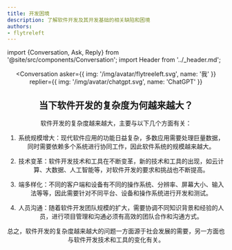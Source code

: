 ```yaml
---
title: 开发困境
description: 了解软件开发及其开发基础的相关缺陷和困境
authors:
- flytreleft
---
```


import {Conversation, Ask, Reply} from '@site/src/components/Conversation';
import Header from '../_header.md';

<Header />


<Conversation
  asker={{ img: '/img/avatar/flytreeleft.svg', name: '我' }}
  replier={{ img: '/img/avatar/chatgpt.svg', name: 'ChatGPT' }}
>

<Ask>

## 当下软件开发的复杂度为何越来越大？

</Ask>

<Reply>

软件开发的复杂度越来越大，主要与以下几个方面有关：

1. 系统规模增大：现代软件应用的功能日益复杂，多数应用需要处理巨量数据，同时需要依赖多个系统进行协同工作，因此软件系统的规模越来越大。

2. 技术变革：软件开发技术和工具在不断变革，新的技术和工具的出现，如云计算、大数据、人工智能等，对软件开发的要求和挑战也不断提高。

3. 端多样化：不同的客户端和设备有不同的操作系统、分辨率、屏幕大小、输入法等等，因此需要针对不同平台、设备和操作系统进行开发和测试。

4. 人员沟通：随着软件开发团队规模的扩大，需要协调不同知识背景和经验的人员，进行项目管理和沟通必须有高效的团队合作和沟通方式。

总之，软件开发的复杂度越来越大的问题一方面源于社会发展的需要，另一方面也与软件开发技术和工具的变化有关。

</Reply>

</Conversation>
